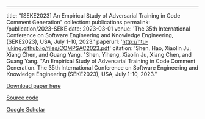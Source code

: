 ---
title: "[SEKE2023] An Empirical Study of Adversarial Training in Code Comment Generation"
collection: publications
permalink: /publication/2023-SEKE
date: 2023-03-01
venue: 'The 35th International Conference on Software Engineering and Knowledge Engineering, (SEKE2023), USA, July 1-10, 2023.'
paperurl: 'http://ntu-juking.github.io/files/COMPSAC2023.pdf'
citation: 'Shen, Hao, Xiaolin Ju, Xiang Chen, and Guang Yang. "Shen, Yiheng, Xiaolin Ju, Xiang Chen, and Guang Yang. "An Empirical Study of Adversarial Training in Code Comment Generation. The 35th International Conference on Software Engineering and Knowledge Engineering (SEKE2023), USA, July 1-10, 2023."

[Download paper here](http://ntu-juking.github.io/files/SEKE2023.pdf)

[Source code]()

[Google Scholar](https://scholar.google.com/scholar?q=An+Empirical+Study+of+Adversarial+Training+in+Code+Comment+Generation.)
